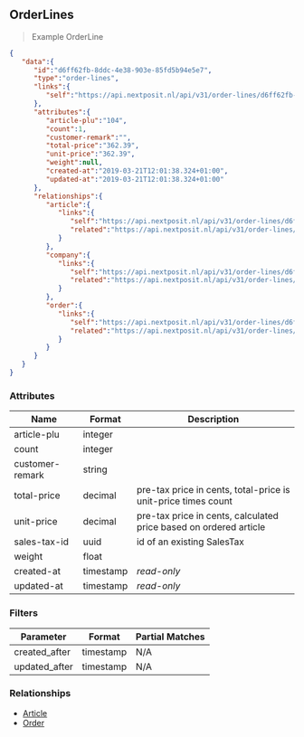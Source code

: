 ## OrderLines



> Example OrderLine

```json
{
   "data":{
      "id":"d6ff62fb-8ddc-4e38-903e-85fd5b94e5e7",
      "type":"order-lines",
      "links":{
         "self":"https://api.nextposit.nl/api/v31/order-lines/d6ff62fb-8ddc-4e38-903e-85fd5b94e5e7"
      },
      "attributes":{
         "article-plu":"104",
         "count":1,
         "customer-remark":"",
         "total-price":"362.39",
         "unit-price":"362.39",
         "weight":null,
         "created-at":"2019-03-21T12:01:38.324+01:00",
         "updated-at":"2019-03-21T12:01:38.324+01:00"
      },
      "relationships":{
         "article":{
            "links":{
               "self":"https://api.nextposit.nl/api/v31/order-lines/d6ff62fb-8ddc-4e38-903e-85fd5b94e5e7/relationships/article",
               "related":"https://api.nextposit.nl/api/v31/order-lines/d6ff62fb-8ddc-4e38-903e-85fd5b94e5e7/article"
            }
         },
         "company":{
            "links":{
               "self":"https://api.nextposit.nl/api/v31/order-lines/d6ff62fb-8ddc-4e38-903e-85fd5b94e5e7/relationships/company",
               "related":"https://api.nextposit.nl/api/v31/order-lines/d6ff62fb-8ddc-4e38-903e-85fd5b94e5e7/company"
            }
         },
         "order":{
            "links":{
               "self":"https://api.nextposit.nl/api/v31/order-lines/d6ff62fb-8ddc-4e38-903e-85fd5b94e5e7/relationships/order",
               "related":"https://api.nextposit.nl/api/v31/order-lines/d6ff62fb-8ddc-4e38-903e-85fd5b94e5e7/order"
            }
         }
      }
   }
}

```

### Attributes

| Name                        | Format    |  Description        |
| --------------------------- | --------- | ------------------- |
| article-plu                 | integer   |
| count                       | integer   |
| customer-remark             | string    |
| total-price                 | decimal   | pre-tax price in cents, total-price is unit-price times count
| unit-price                  | decimal   | pre-tax price in cents, calculated price based on ordered article
| sales-tax-id                | uuid      | id of an existing SalesTax
| weight                      | float     |
| created-at                  | timestamp | *read-only*
| updated-at                  | timestamp | *read-only*

### Filters

| Parameter                   | Format    |  Partial Matches    |
| --------------------------- | --------- | ------------------- |
| created_after               | timestamp |  N/A
| updated_after               | timestamp |  N/A

### Relationships

* [Article](#articles)
* [Order](#orders)
